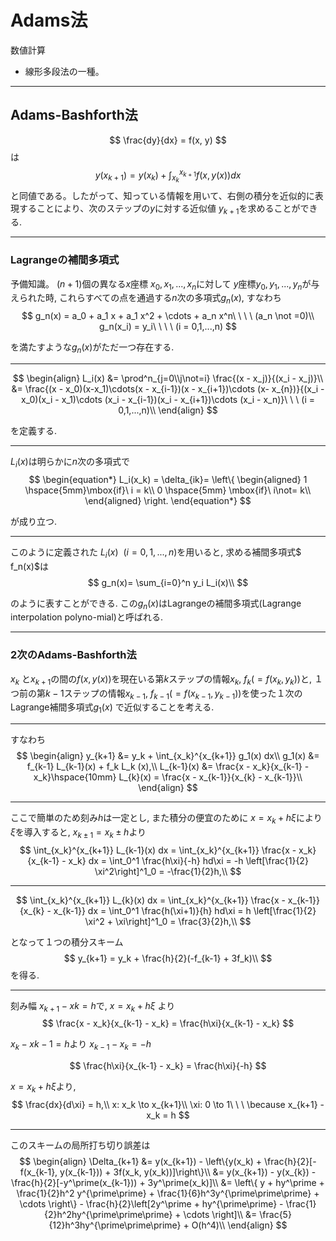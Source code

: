 # Adams法
数値計算


- 線形多段法の一種。

---

## Adams-Bashforth法

$$
\frac{dy}{dx} = f(x, y)
$$
は
$$
y(x_{k+1}) = y(x_k) + \int_{x_k}^{x_{k+1}} f(x, y(x)) dx
$$
と同値である。したがって、知っている情報を用いて、右側の積分を近似的に表現することにより、次のステップの$y$に対する近似値 $y_{k+1}$を求めることができる.

---

### Lagrangeの補間多項式

予備知識。
$(n+1)$個の異なる$x$座標 $x_0, x_1, ..., x_n$に対して $y$座標$y_0, y_1, ..., y_n$が与えられた時, これらすべての点を通過する$n$次の多項式$g_n(x)$, すなわち
$$
g_n(x) = a_0 + a_1 x + a_1 x^2 + \cdots + a_n x^n\ \ \ \ (a_n \not =0)\\
g_n(x_i) = y_i\ \ \ \ (i = 0,1,...,n)
$$

を満たすような$g_n(x)$がただ一つ存在する.

-----

$$
\begin{align}
L_i(x) &= \prod^n_{j=0\\j\not=i} \frac{(x - x_j)}{(x_i - x_j)}\\
&= \frac{(x - x_0)(x-x_1)\cdots(x - x_{i-1})(x - x_{i+1})\cdots (x- x_{n})}{(x_i - x_0)(x_i - x_1)\cdots (x_i - x_{i-1})(x_i - x_{i+1})\cdots (x_i - x_n)}\ \ \ (i = 0,1,...,n)\\
\end{align}
$$


を定義する. 

---

$L_i (x)$は明らかに$n$次の多項式で
$$
\begin{equation*}
L_i(x_k) = \delta_{ik}=
      \left\{
      \begin{aligned}
             1 \hspace{5mm}\mbox{if}\ i = k\\
             0 \hspace{5mm} \mbox{if}\ i\not= k\\
      \end{aligned}
      \right.
  \end{equation*}
$$

が成り立つ.

---

このように定義された $L_i (x)\ \ (i = 0,1,...,n)$を用いると, 求める補間多項式$ f_n(x)$は
$$
g_n(x)= \sum_{i=0}^n y_i L_i(x)\\
$$

のように表すことができる. この$g_n(x)$はLagrangeの補間多項式(Lagrange interpolation polyno-mial)と呼ばれる.

---

### 2次のAdams-Bashforth法

$x_k$ と$x_{k+1}$の間の$f(x, y(x))$を現在いる第$k$ステップの情報$x_k,\ f_k( = f(x_k, y_k))$と, １つ前の第$k-1$ステップの情報$x_{k-1},\ f_{k-1}( = f(x_{k-1}, y_{k-1}))$を使った１次のLagrange補間多項式$g_1(x)$ で近似することを考える.

---

すなわち
$$
\begin{align}
y_{k+1} &= y_k + \int_{x_k}^{x_{k+1}} g_1(x) dx\\
g_1(x) &= f_{k-1} L_{k-1}(x) + f_k L_k (x),\\
L_{k-1}(x) &= \frac{x - x_k}{x_{k-1} - x_k}\hspace{10mm} L_{k}(x) = \frac{x - x_{k-1}}{x_{k} - x_{k-1}}\\
\end{align}
$$

---

ここで簡単のため刻み$h$は一定とし, また積分の便宜のために $x = x_k + h\xi$により $\xi$を導入すると, $x_{k\pm1} = x_k \pm h$より
$$
\int_{x_k}^{x_{k+1}} L_{k-1}(x) dx = \int_{x_k}^{x_{k+1}} \frac{x - x_k}{x_{k-1} - x_k} dx = \int_0^1 \frac{h\xi}{-h} hd\xi = -h \left[\frac{1}{2} \xi^2\right]^1_0 = -\frac{1}{2}h,\\
$$

---


$$
\int_{x_k}^{x_{k+1}} L_{k}(x) dx = \int_{x_k}^{x_{k+1}} \frac{x - x_{k-1}}{x_{k} - x_{k-1}} dx = \int_0^1 \frac{h(\xi+1)}{h} hd\xi = h \left[\frac{1}{2} \xi^2 + \xi\right]^1_0 = \frac{3}{2}h,\\
$$

となって１つの積分スキーム
$$
y_{k+1} = y_k + \frac{h}{2}(-f_{k-1} + 3f_k)\\
$$
を得る.



---

刻み幅 $x_{k+1} - x{k} = h$で, $x = x_k + h\xi$ より
$$
\frac{x - x_k}{x_{k-1} - x_k} = \frac{h\xi}{x_{k-1} - x_k}
$$

$x_{k} - x{k-1} = h$より $x_{k-1} - x_k = -h$

$$
\frac{h\xi}{x_{k-1} - x_k} = \frac{h\xi}{-h}
$$

$x = x_k + h\xi$より, 
$$
\frac{dx}{d\xi} = h,\\
x: x_k \to x_{k+1}\\
\xi: 0 \to 1\ \ \ \because x_{k+1} - x_k = h
$$

---

このスキームの局所打ち切り誤差は
$$
\begin{align}
\Delta_{k+1} &= y(x_{k+1}) - \left\{y(x_k) + \frac{h}{2}[-f(x_{k-1}, y(x_{k-1})) + 3f(x_k, y(x_k))]\right\}\\
&= y(x_{k+1}) -  y(x_{k}) - \frac{h}{2}[-y^\prime(x_{k-1})) + 3y^\prime(x_k)]\\
&= \left\{ y + hy^\prime + \frac{1}{2}h^2 y^{\prime\prime} + \frac{1}{6}h^3y^{\prime\prime\prime} + \cdots \right\} - \frac{h}{2}\left[2y^\prime + hy^{\prime\prime} - \frac{1}{2}h^2hy^{\prime\prime\prime} + \cdots \right]\\
&= \frac{5}{12}h^3hy^{\prime\prime\prime} + O(h^4)\\
\end{align}
$$